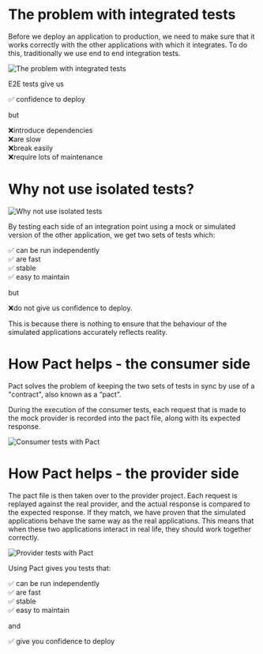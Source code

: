 # The problem with integrated tests

Before we deploy an application to production, we need to make sure that it works correctly with the other applications with which it integrates. To do this, traditionally we use end to end integration tests.

![The problem with integrated tests](../.gitbook/assets/ANIMATION_1.png)

E2E tests give us

✅ confidence to deploy

but

❌introduce dependencies<br/>
❌are slow<br/>
❌break easily<br/>
❌require lots of maintenance<br/>

# Why not use isolated tests?

![Why not use isolated tests](../.gitbook/assets/ANIMATION_2.png)

By testing each side of an integration point using a mock or simulated version of the other application, we get two sets of tests which:

✅ can be run independently<br/>
✅ are fast<br/>
✅ stable<br/>
✅ easy to maintain<br/>

but

❌do not give us confidence to deploy.

This is because there is nothing to ensure that the behaviour of the simulated applications accurately reflects reality.

# How Pact helps - the consumer side

Pact solves the problem of keeping the two sets of tests in sync by use of a "contract", also known as a “pact”.

During the execution of the consumer tests, each request that is made to the mock provider is recorded into the pact file, along with its expected response.

![Consumer tests with Pact](../.gitbook/assets/ANIMATION_3.png)

# How Pact helps - the provider side

The pact file is then taken over to the provider project. Each request is replayed against the real provider, and the actual response is compared to the expected response. If they match, we have proven that the simulated applications behave the same way as the real applications. This means that when these two applications interact in real life, they should work together correctly.

![Provider tests with Pact](../.gitbook/assets/ANIMATION_4.png)

Using Pact gives you tests that:

✅ can be run independently<br/>
✅ are fast<br/>
✅ stable<br/>
✅ easy to maintain<br/>

and

✅ give you confidence to deploy
